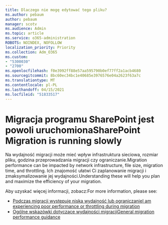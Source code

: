 ```yaml
---
title: Dlaczego nie mogę edytować tego pliku?
ms.author: pebaum
author: pebaum
manager: scotv
ms.audience: Admin
ms.topic: article
ms.service: o365-administration
ROBOTS: NOINDEX, NOFOLLOW
localization_priority: Priority
ms.collection: Adm_O365
ms.custom:
- "5300030"
- "2700"
ms.openlocfilehash: f0e3992ff88e57aa595790b0ef77ff2a1acb4680
ms.sourcegitcommit: 8bc60ec34bc1e40685e3976576e04a2623f63a7c
ms.translationtype: MT
ms.contentlocale: pl-PL
ms.lasthandoff: 04/15/2021
ms.locfileid: "51833517"
---
```

# <a name="sharepoint-migration-is-running-slowly"></a><span data-ttu-id="3cc82-102">Migracja programu SharePoint jest powoli uruchomiona</span><span class="sxs-lookup"><span data-stu-id="3cc82-102">SharePoint Migration is running slowly</span></span>

<span data-ttu-id="3cc82-103">Na wydajność migracji może mieć wpływ infrastruktura sieciowa, rozmiar pliku, godzina przeprowadzania migracji czy ograniczanie.</span><span class="sxs-lookup"><span data-stu-id="3cc82-103">Migration performance can be impacted by network infrastructure, file size, migration time, and throttling.</span></span> <span data-ttu-id="3cc82-104">Ich znajomość ułatwi Ci zaplanowanie migracji i zmaksymalizowanie jej wydajności.</span><span class="sxs-lookup"><span data-stu-id="3cc82-104">Understanding these will help you plan and maximize the efficiency of your migration.</span></span>

<span data-ttu-id="3cc82-105">Aby uzyskać więcej informacji, zobacz:</span><span class="sxs-lookup"><span data-stu-id="3cc82-105">For more information, please see:</span></span>

- [<span data-ttu-id="3cc82-106">Podczas migracji występuje niska wydajność lub ograniczanie</span><span class="sxs-lookup"><span data-stu-id="3cc82-106">I am experiencing poor performance or throttling during migration</span></span>](https://docs.microsoft.com/sharepointmigration/sharepoint-online-and-onedrive-migration-speed#faq-and-troubleshooting)
- [<span data-ttu-id="3cc82-107">Ogólne wskazówki dotyczące wydajności migracji</span><span class="sxs-lookup"><span data-stu-id="3cc82-107">General migration performance guidance</span></span>](https://docs.microsoft.com/sharepointmigration/sharepoint-online-and-onedrive-migration-speed)

